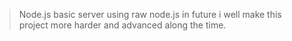 > Node.js basic server using raw node.js in future i well make this project more harder and advanced along the time. 
